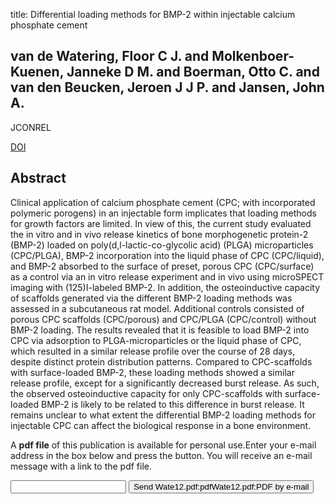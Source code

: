 title: Differential loading methods for BMP-2 within injectable calcium phosphate cement

## van de Watering, Floor C J. and Molkenboer-Kuenen, Janneke D M. and Boerman, Otto C. and van den Beucken, Jeroen J J P. and Jansen, John A.
JCONREL

<a href="https://doi.org/10.1016/j.jconrel.2012.07.007">DOI</a>

## Abstract
Clinical application of calcium phosphate cement (CPC; with incorporated polymeric porogens) in an injectable form implicates that loading methods for growth factors are limited. In view of this, the current study evaluated the in vitro and in vivo release kinetics of bone morphogenetic protein-2 (BMP-2) loaded on poly(d,l-lactic-co-glycolic acid) (PLGA) microparticles (CPC/PLGA), BMP-2 incorporation into the liquid phase of CPC (CPC/liquid), and BMP-2 absorbed to the surface of preset, porous CPC (CPC/surface) as a control via an in vitro release experiment and in vivo using microSPECT imaging with (125)I-labeled BMP-2. In addition, the osteoinductive capacity of scaffolds generated via the different BMP-2 loading methods was assessed in a subcutaneous rat model. Additional controls consisted of porous CPC scaffolds (CPC/porous) and CPC/PLGA (CPC/control) without BMP-2 loading. The results revealed that it is feasible to load BMP-2 into CPC via adsorption to PLGA-microparticles or the liquid phase of CPC, which resulted in a similar release profile over the course of 28 days, despite distinct protein distribution patterns. Compared to CPC-scaffolds with surface-loaded BMP-2, these loading methods showed a similar release profile, except for a significantly decreased burst release. As such, the observed osteoinductive capacity for only CPC-scaffolds with surface-loaded BMP-2 is likely to be related to this difference in burst release. It remains unclear to what extent the differential BMP-2 loading methods for injectable CPC can affect the biological response in a bone environment.

A <b>pdf file</b> of this publication is available for personal use.Enter your e-mail address in the box below and press the button. You will receive an e-mail message with a link to the pdf file.
<form action="sender.php">  <input type="text" name="email">  <input type="submit" value="Send Wate12.pdf:pdfWate12.pdf:PDF by e-mail"></form>